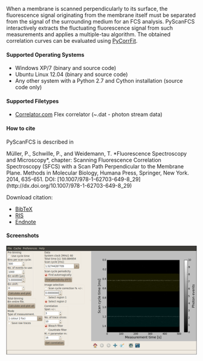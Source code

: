 When a membrane is scanned perpendicularly to its surface, the fluorescence signal
originating from the membrane itself must be separated from the signal of the
surrounding medium for an FCS analysis. PyScanFCS interactively extracts the
fluctuating fluorescence signal from such measurements and applies a multiple-tau
algorithm. The obtained correlation curves can be evaluated using
[PyCorrFit](http://paulmueller.github.io/PyCorrFit/).


#### Supported Operating Systems
- Windows XP/7 (binary and source code)  
- Ubuntu Linux 12.04 (binary and source code) 
- Any other system with a Python 2.7 and Cython installation (source code only) 

#### Supported Filetypes
- [Correlator.com](http://correlator.com/) Flex correlator (~.dat - photon stream data)


#### How to cite
PyScanFCS is described in
<div class="citation" markdown='1'>
Müller, P., Schwille, P., and Weidemann, T. *Fluorescence Spectroscopy and Microscopy*, chapter: Scanning Fluorescence Correlation Spectroscopy (SFCS) with a Scan Path Perpendicular to the Membrane Plane. Methods in Molecular Biology, Humana Press, Springer, New York. 2014, 635-651. DOI: [10.1007/978-1-62703-649-8_29](http://dx.doi.org/10.1007/978-1-62703-649-8_29)
</div>

Download citation: 
- [BibTeX](./cite/PyScanFCS.bib)
- [RIS](./cite/PyScanFCS.ris)
- [Endnote](./cite/PyScanFCS_endnote.txt)


#### Screenshots

[ ![scrot](./images/PyScanFCS_Main.png) ](./images/PyScanFCS_Main.png "Main Window")
